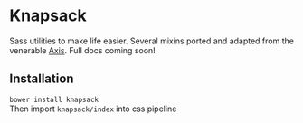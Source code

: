 # Knapsack
Sass utilities to make life easier. Several mixins ported and adapted from the venerable [Axis](http://www.github.com/jenius/axis/). Full docs coming soon!

## Installation
`bower install knapsack`<br>Then import `knapsack/index` into css pipeline
